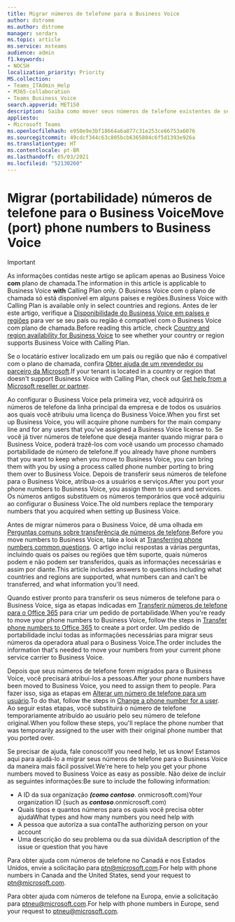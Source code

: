 ```yaml
---
title: Migrar números de telefone para o Business Voice
author: dstrome
ms.author: dstrome
manager: serdars
ms.topic: article
ms.service: msteams
audience: admin
f1.keywords:
- NOCSH
localization_priority: Priority
MS.collection:
- Teams_ITAdmin_Help
- M365-collaboration
- Teams_Business_Voice
search.appverid: MET150
description: Saiba como mover seus números de telefone existentes de seu provedor atual para o Microsoft 365 Business Voice.
appliesto:
- Microsoft Teams
ms.openlocfilehash: e950e9e3bf18664a6a877c31e253ce66753a6076
ms.sourcegitcommit: 49cdcf344c63c805bcb6365804c6f5d1393e926a
ms.translationtype: HT
ms.contentlocale: pt-BR
ms.lasthandoff: 05/03/2021
ms.locfileid: "52130260"
---
```

# <a name="move-port-phone-numbers-to-business-voice"></a><span data-ttu-id="366c1-103">Migrar (portabilidade) números de telefone para o Business Voice</span><span class="sxs-lookup"><span data-stu-id="366c1-103">Move (port) phone numbers to Business Voice</span></span>

> [!IMPORTANT]
> <span data-ttu-id="366c1-104">As informações contidas neste artigo se aplicam apenas ao Business Voice **com** plano de chamada.</span><span class="sxs-lookup"><span data-stu-id="366c1-104">The information in this article is applicable to Business Voice **with** Calling Plan only.</span></span> <span data-ttu-id="366c1-105">O Business Voice com o plano de chamada só está disponível em alguns países e regiões.</span><span class="sxs-lookup"><span data-stu-id="366c1-105">Business Voice with Calling Plan is available only in select countries and regions.</span></span> <span data-ttu-id="366c1-106">Antes de ler este artigo, verifique a [Disponibilidade do Business Voice em países e regiões](country-region-availability.md) para ver se seu país ou região é compatível com o Business Voice com plano de chamada.</span><span class="sxs-lookup"><span data-stu-id="366c1-106">Before reading this article, check [Country and region availability for Business Voice](country-region-availability.md) to see whether your country or region supports Business Voice with Calling Plan.</span></span>
>
> <span data-ttu-id="366c1-107">Se o locatário estiver localizado em um país ou região que não é compatível com o plano de chamada, confira [Obter ajuda de um revendedor ou parceiro da Microsoft](reseller-partner-support.md).</span><span class="sxs-lookup"><span data-stu-id="366c1-107">If your tenant is located in a country or region that doesn't support Business Voice with Calling Plan, check out [Get help from a Microsoft reseller or partner](reseller-partner-support.md).</span></span>

<span data-ttu-id="366c1-108">Ao configurar o Business Voice pela primeira vez, você adquirirá os números de telefone da linha principal da empresa e de todos os usuários aos quais você atribuiu uma licença do Business Voice.</span><span class="sxs-lookup"><span data-stu-id="366c1-108">When you first set up Business Voice, you will acquire phone numbers for the main company line and for any users that you've assigned a Business Voice license to.</span></span> <span data-ttu-id="366c1-109">Se você já tiver números de telefone que deseja manter quando migrar para o Business Voice, poderá trazê-los com você usando um processo chamado portabilidade de número de telefone.</span><span class="sxs-lookup"><span data-stu-id="366c1-109">If you already have phone numbers that you want to keep when you move to Business Voice, you can bring them with you by using a process called phone number porting to bring them over to Business Voice.</span></span> <span data-ttu-id="366c1-110">Depois de transferir seus números de telefone para o Business Voice, atribua-os a usuários e serviços.</span><span class="sxs-lookup"><span data-stu-id="366c1-110">After you port your phone numbers to Business Voice, you assign them to users and services.</span></span> <span data-ttu-id="366c1-111">Os números antigos substituem os números temporários que você adquiriu ao configurar o Business Voice.</span><span class="sxs-lookup"><span data-stu-id="366c1-111">The old numbers replace the temporary numbers that you acquired when setting up Business Voice.</span></span>

<span data-ttu-id="366c1-112">Antes de migrar números para o Business Voice, dê uma olhada em [Perguntas comuns sobre transferência de números de telefone](../phone-number-calling-plans/port-order-overview.md).</span><span class="sxs-lookup"><span data-stu-id="366c1-112">Before you move numbers to Business Voice, take a look at [Transferring phone numbers common questions](../phone-number-calling-plans/port-order-overview.md).</span></span> <span data-ttu-id="366c1-113">O artigo inclui respostas a várias perguntas, incluindo quais os países ou regiões que têm suporte, quais números podem e não podem ser transferidos, quais as informações necessárias e assim por diante.</span><span class="sxs-lookup"><span data-stu-id="366c1-113">This article includes answers to questions including what countries and regions are supported, what numbers can and can't be transferred, and what information you'll need.</span></span>

<span data-ttu-id="366c1-114">Quando estiver pronto para transferir os seus números de telefone para o Business Voice, siga as etapas indicadas em [Transferir números de telefone para o Office 365](../phone-number-calling-plans/transfer-phone-numbers-to-teams.md) para criar um pedido de portabilidade.</span><span class="sxs-lookup"><span data-stu-id="366c1-114">When you're ready to move your phone numbers to Business Voice, follow the steps in [Transfer phone numbers to Office 365](../phone-number-calling-plans/transfer-phone-numbers-to-teams.md) to create a port order.</span></span> <span data-ttu-id="366c1-115">Um pedido de portabilidade inclui todas as informações necessárias para migrar seus números da operadora atual para o Business Voice.</span><span class="sxs-lookup"><span data-stu-id="366c1-115">The order includes the information that's needed to move your numbers from your current phone service carrier to Business Voice.</span></span>

<span data-ttu-id="366c1-116">Depois que seus números de telefone forem migrados para o Business Voice, você precisará atribuí-los a pessoas.</span><span class="sxs-lookup"><span data-stu-id="366c1-116">After your phone numbers have been moved to Business Voice, you need to assign them to people.</span></span> <span data-ttu-id="366c1-117">Para fazer isso, siga as etapas em [Alterar um número de telefone para um usuário](../assign-change-or-remove-a-phone-number-for-a-user.md#change-a-phone-number-for-a-user).</span><span class="sxs-lookup"><span data-stu-id="366c1-117">To do that, follow the steps in [Change a phone number for a user](../assign-change-or-remove-a-phone-number-for-a-user.md#change-a-phone-number-for-a-user).</span></span> <span data-ttu-id="366c1-118">Ao seguir estas etapas, você substituirá o número de telefone temporariamente atribuído ao usuário pelo seu número de telefone original.</span><span class="sxs-lookup"><span data-stu-id="366c1-118">When you follow these steps, you'll replace the phone number that was temporarily assigned to the user with their original phone number that you ported over.</span></span>

<span data-ttu-id="366c1-119">Se precisar de ajuda, fale conosco!</span><span class="sxs-lookup"><span data-stu-id="366c1-119">If you need help, let us know!</span></span> <span data-ttu-id="366c1-120">Estamos aqui para ajudá-lo a migrar seus números de telefone para o Business Voice da maneira mais fácil possível.</span><span class="sxs-lookup"><span data-stu-id="366c1-120">We're here to help you get your phone numbers moved to Business Voice as easy as possible.</span></span> <span data-ttu-id="366c1-121">Não deixe de incluir as seguintes informações:</span><span class="sxs-lookup"><span data-stu-id="366c1-121">Be sure to include the following information:</span></span>

- <span data-ttu-id="366c1-122">A ID da sua organização ***(como contoso***. onmicrosoft.com)</span><span class="sxs-lookup"><span data-stu-id="366c1-122">Your organization ID (such as ***contoso***.onmicrosoft.com)</span></span>
- <span data-ttu-id="366c1-123">Quais tipos e quantos números para os quais você precisa obter ajuda</span><span class="sxs-lookup"><span data-stu-id="366c1-123">What types and how many numbers you need help with</span></span>
- <span data-ttu-id="366c1-124">A pessoa que autoriza a sua conta</span><span class="sxs-lookup"><span data-stu-id="366c1-124">The authorizing person on your account</span></span>
- <span data-ttu-id="366c1-125">Uma descrição do seu problema ou da sua dúvida</span><span class="sxs-lookup"><span data-stu-id="366c1-125">A description of the issue or question that you have</span></span>

<span data-ttu-id="366c1-126">Para obter ajuda com números de telefone no Canadá e nos Estados Unidos, envie a solicitação para [ptn@microsoft.com](mailto:ptn@microsoft.com).</span><span class="sxs-lookup"><span data-stu-id="366c1-126">For help with phone numbers in Canada and the United States, send your request to [ptn@microsoft.com](mailto:ptn@microsoft.com).</span></span>

<span data-ttu-id="366c1-127">Para obter ajuda com números de telefone na Europa, envie a solicitação para [ptneu@microsoft.com](mailto:ptneu@microsoft.com).</span><span class="sxs-lookup"><span data-stu-id="366c1-127">For help with phone numbers in Europe, send your request to [ptneu@microsoft.com](mailto:ptneu@microsoft.com).</span></span>

